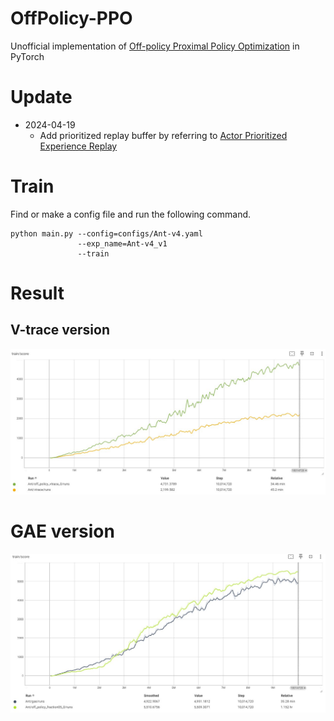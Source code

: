 # OffPolicy-PPO
Unofficial implementation of [Off-policy Proximal Policy Optimization](https://ojs.aaai.org/index.php/AAAI/article/view/26099) in PyTorch

# Update

- 2024-04-19
    - Add prioritized replay buffer by referring to [Actor Prioritized Experience Replay](https://www.jair.org/index.php/jair/article/view/14819)


# Train
Find or make a config file and run the following command.
```
python main.py --config=configs/Ant-v4.yaml 
               --exp_name=Ant-v4_v1 
               --train
```

# Result

## V-trace version
![](https://github.com/Ladun/OffPolicy-PPO/blob/master/plots/plot.jpg)

# GAE version
![](https://github.com/Ladun/OffPolicy-PPO/blob/master/plots/gae_ver.jpg)
